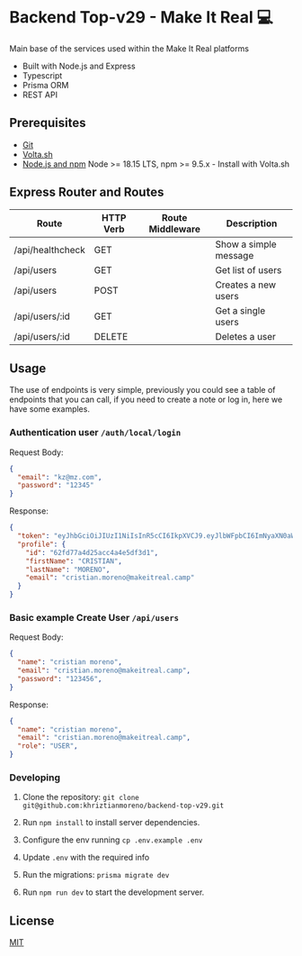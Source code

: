 # Backend Top-v29 - Make It Real 💻

Main base of the services used within the Make It Real platforms

- Built with Node.js and Express
- Typescript
- Prisma ORM
- REST API

## Prerequisites

- [Git](https://git-scm.com/downloads)
- [Volta.sh](https://dev.to/khriztianmoreno/introduccion-a-volta-la-forma-mas-rapida-de-administrar-entornos-de-node-1oo6)
- [Node.js and npm](https://nodejs.org) Node >= 18.15 LTS, npm >= 9.5.x - Install with Volta.sh

## Express Router and Routes

| Route               | HTTP Verb | Route Middleware   | Description                          |
| --------------------| --------- | ------------------ | ------------------------------------ |
| /api/healthcheck    | GET       |                    | Show a simple message                |
| /api/users          | GET       |                    | Get list of users                    |
| /api/users          | POST      |                    | Creates a new users                  |
| /api/users/:id      | GET       |                    | Get a single users                   |
| /api/users/:id      | DELETE    |                    | Deletes a user                       |

## Usage

The use of endpoints is very simple, previously you could see a table of endpoints that you can call, if you need to create a note or log in, here we have some examples.

### Authentication **user** `/auth/local/login`

Request Body:

```json
{
  "email": "kz@mz.com",
  "password": "12345"
}
```

Response:

```json
{
  "token": "eyJhbGciOiJIUzI1NiIsInR5cCI6IkpXVCJ9.eyJlbWFpbCI6ImNyaXN0aWFuLm1vcmVub0BtYWtlaXRyZWFsLmNhbXAiLCJpYXQiOjE2NjEyMDgwODJ9.kPdMoVUEnyX36vi606Mc1C66yWLKKAB37GLbF0gzhBo",
  "profile": {
    "id": "62fd77a4d25acc4a4e5df3d1",
    "firstName": "CRISTIAN",
    "lastName": "MORENO",
    "email": "cristian.moreno@makeitreal.camp"
  }
}
```

### Basic example **Create User** `/api/users`

Request Body:

```json
{
  "name": "cristian moreno",
  "email": "cristian.moreno@makeitreal.camp",
  "password": "123456",
}
```

Response:

```json
{
  "name": "cristian moreno",
  "email": "cristian.moreno@makeitreal.camp",
  "role": "USER",
}
```


### Developing

1. Clone the repository: `git clone git@github.com:khriztianmoreno/backend-top-v29.git`

2. Run `npm install` to install server dependencies.

3. Configure the env running `cp .env.example .env`

4. Update `.env` with the required info

5. Run the migrations: `prisma migrate dev`

6. Run `npm run dev` to start the development server.

## License

[MIT](LICENSE)
